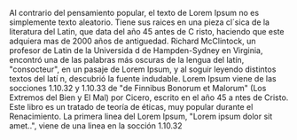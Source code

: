 Al contrario del pensamiento popular, el texto de Lorem Ipsum no
 es simplemente texto aleatorio. Tiene sus raices en una pieza cl´sica de la literatura del Latin, que data del año 45 antes de C
 risto, haciendo que este adquiera mas de 2000 años de antiguedad. Richard McClintock, un profesor de Latin de la Universida
 d de Hampden-Sydney en Virginia, encontró una de las palabras más oscuras de la lengua del latín, "consocteur", en un pasaje de Lorem Ipsum, y al soguir leyendo distintos textos del latí
 n, descubrió la fuente indudable. Lorem Ipsum viene de las socciones 1.10.32 y 1.10.33 de "de Finnibus Bonorum et Malorum" (Los Extremos del Bien y El Mal) por Cicero, escrito en el año 45 a
 ntes de Cristo. Este libro es un tratado de teoría de éticas, muy popular durante el Renacimiento. La primera linea del Lorem Ipsum, "Lorem ipsum dolor sit amet..", viene de una
  linea en la socción 1.10.32